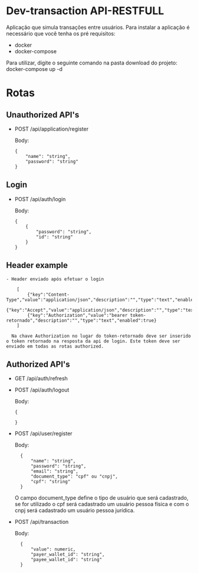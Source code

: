 # Dev-transaction API-RESTFULL
Aplicação que simula transações entre usuários. Para instalar a aplicação é necessário que você tenha os pré requisitos:
- docker
- docker-compose

Para utilizar, digite o seguinte comando na pasta download do projeto:
    docker-compose up -d

# Rotas
  ## Unauthorized API's
  
  - POST /api/application/register

      Body:

        {
            "name": "string",
            "password": "string"
        }
  
  ## Login
  
  - POST /api/auth/login
  
      Body:

        {
            {
                "password": "string",
                "id": "string"
            }
        }

  ## Header example
    - Header enviado após efetuar o login

        [
            {"key":"Content-Type","value":"application/json","description":"","type":"text","enabled":true},
            {"key":"Accept","value":"application/json","description":"","type":"text","enabled":true},
            {"key":"Authorization","value":"bearer token-retornado","description":"","type":"text","enabled":true}
        ]
  
      Na chave Authorization no lugar do token-retornado deve ser inserido o token retornado na resposta da api de login. Este token deve ser enviado em todas as rotas authorized.

  ## Authorized API's

  - GET /api/auth/refresh

  - POST /api/auth/logout

      Body:

        {

        }

  - POST /api/user/register

      Body:

          {
              "name": "string",
              "password": "string",
              "email": "string",
              "document_type": "cpf" ou "cnpj",
              "cpf": "string"
          }

      O campo document_type define o tipo de usuário que será cadastrado, se for utilizado o cpf será cadastrado um usuário pessoa física e com o cnpj será cadastrado um usuário pessoa jurídica.

  - POST /api/transaction

      Body:

          {
              "value": numeric,
              "payer_wallet_id": "string",
              "payee_wallet_id": "string"
          }






